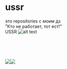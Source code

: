 # ussr
это repositories с моим дз
<br>
"Кто не работает, тот ест!"
<br>
USSR
![alt text][logo]

[logo]:https://github.com/ruzaharsu/ussr/blob/main/NEW_USSR.png
<br><br><br>


[![](https://github.com/ruzaharsu/svoe/blob/main/Vk.png)](https://vk.com/new_su_2020)[![](https://github.com/ruzaharsu/svoe/blob/main/telegram.png)](https://t.me/ruzahardni)
